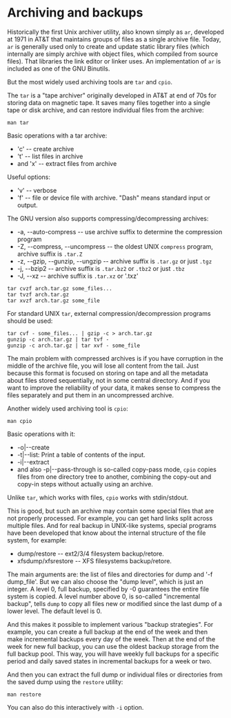 # Archiving and backups

Historically the first Unix archiver utility, also known simply as `ar`, developed at 1971 in AT&T that maintains groups of files as a single archive file. Today, `ar` is generally used only to create and update static library files (which internally are simply archive with object files, which compiled from source files). That libraries the link editor or linker uses. An implementation of `ar` is included as one of the GNU Binutils.

But the most widely used archiving tools are `tar` and `cpio`.
 
The `tar` is a "tape archiver" originally developed in AT&T at end of 70s for storing data on magnetic tape. It saves many files together into a single tape or disk archive, and can restore individual files from the archive:
```
man tar
```
Basic operations with a tar archive:
* 'c' -- create archive
* 't' -- list files in archive
* and 'x' -- extract files from archive

Useful options:
* 'v' -- verbose
* 'f' -- file or device file with archive. "Dash" means standard input or output.

The GNU version also supports compressing/decompressing archives:
* -a, --auto-compress -- use archive suffix to determine the compression program
* -Z, --compress, --uncompress -- the oldest UNIX `compress` program, archive suffix is `.tar.Z`
* -z, --gzip, --gunzip, --ungzip -- archive suffix is `.tar.gz` or just `.tgz`
* -j, --bzip2 -- archive suffix is `.tar.bz2` or `.tbz2` or just `.tbz`
* -J, --xz  -- archive suffix is `.tar.xz` or '.txz'
```
tar cvzf arch.tar.gz some_files...
tar tvzf arch.tar.gz
tar xvzf arch.tar.gz some_file
```
For standard UNIX `tar`, external compression/decompression programs should be used:
```
tar cvf - some_files... | gzip -c > arch.tar.gz
gunzip -c arch.tar.gz | tar tvf -
gunzip -c arch.tar.gz | tar xvf - some_file
```
The main problem with compressed archives is if you have corruption in the middle of the archive file, you will lose all content from the tail. Just because this format is focused on storing on tape and all the metadata about files stored sequentially, not in some central directory. And if you want to improve the reliability of your data, it makes sense to compress the files separately and put them in an uncompressed archive.

Another widely used archiving tool is `cpio`:
```
man cpio
```
Basic operations with it:
* -o|--create
* -t|--list: Print a table of contents of the input.
* -i|--extract
* and also -p|--pass-through is so-called copy-pass mode, `cpio` copies files from one directory tree to another, combining the copy-out and copy-in steps without actually using an archive.

Unlike `tar`, which works with files, `cpio` works with stdin/stdout.

This is good, but such an archive may contain some special files that are not properly processed. For example, you can get hard links split across multiple files. And for real backup in UNIX-like systems, special programs have been developed that know about the internal structure of the file system, for example:
* dump/restore -- ext2/3/4 filesystem backup/retore.
* xfsdump/xfsrestore -- XFS filesystems backup/retore.

The main arguments are: the list of files and directories for dump and '-f dump_file'. But we can also choose the "dump level", which is just an integer. A level 0, full backup, specified by -0 guarantees the entire file system is copied. A level number above 0, is so-called "incremental backup", tells `dump` to copy all files new or modified since the last dump of a lower level. The default level is 0.
 
And this makes it possible to implement various "backup strategies". For example, you can create a full backup at the end of the week and then make incremental backups every day of the week. Then at the end of the week for new full backup, you can use the oldest backup storage from the full backup pool. This way, you will have weekly full backups for a specific period and daily saved states in incremental backups for a week or two.

And then you can extract the full dump or individual files or directories from the saved dump using the `restore` utility:
```
man restore
```
You can also do this interactively with `-i` option.
